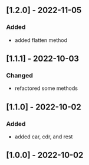 ## [1.2.0] - 2022-11-05
### Added
*  added flatten method

## [1.1.1] - 2022-10-03
### Changed
*  refactored some methods

## [1.1.0] - 2022-10-02
### Added
*  added car, cdr, and rest

## [1.0.0] - 2022-10-02
